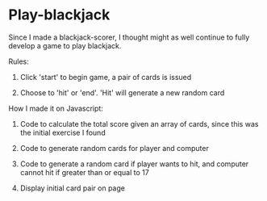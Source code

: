Play-blackjack
==============

Since I made a blackjack-scorer, I thought might as well continue to fully develop a game to play blackjack.

Rules:

1. Click 'start' to begin game, a pair of cards is issued

2. Choose to 'hit' or 'end'. 'Hit' will generate a new random card


How I made it on Javascript:

1. Code to calculate the total score given an array of cards, since this was the initial exercise I found

2. Code to generate random cards for player and computer

3. Code to generate a random card if player wants to hit, and computer cannot hit if greater than or equal to 17

4. Display initial card pair on page

